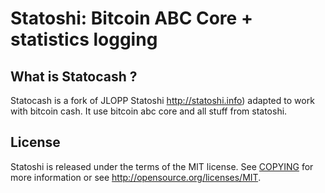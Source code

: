Statoshi: Bitcoin ABC Core + statistics logging
=====================================

What is Statocash ?
----------------

Statocash is a fork of JLOPP Statoshi http://statoshi.info) adapted to work with
bitcoin cash. It use bitcoin abc core and all stuff from statoshi.

License
-------

Statoshi is released under the terms of the MIT license. See [COPYING](COPYING) for more
information or see http://opensource.org/licenses/MIT.

